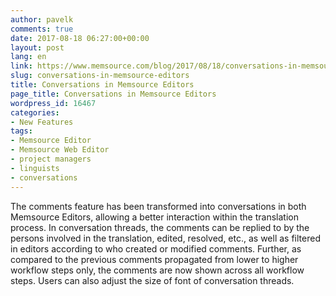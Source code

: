 ```yaml
---
author: pavelk
comments: true
date: 2017-08-18 06:27:00+00:00
layout: post
lang: en
link: https://www.memsource.com/blog/2017/08/18/conversations-in-memsource-editors/
slug: conversations-in-memsource-editors
title: Conversations in Memsource Editors
page_title: Conversations in Memsource Editors
wordpress_id: 16467
categories:
- New Features
tags:
- Memsource Editor
- Memsource Web Editor
- project managers
- linguists
- conversations
---
```


The comments feature has been transformed into conversations in both Memsource Editors, allowing a better interaction within the translation process. In conversation threads, the comments can be replied to by the persons involved in the translation, edited, resolved, etc., as well as filtered in editors according to who created or modified comments. Further, as compared to the previous comments propagated from lower to higher workflow steps only, the comments are now shown across all workflow steps. Users can also adjust the size of font of conversation threads.
